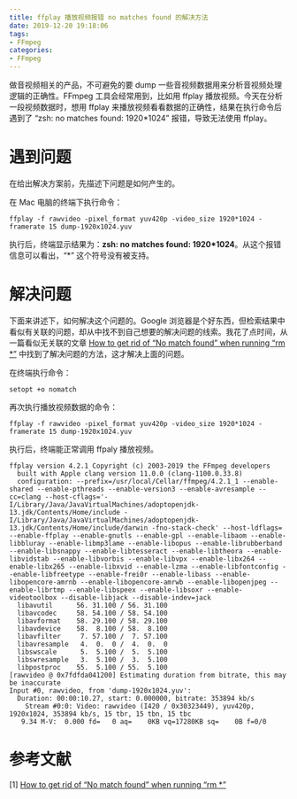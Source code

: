 ```yaml
---
title: ffplay 播放视频报错 no matches found 的解决方法
date: 2019-12-20 19:18:06
tags:
- FFmpeg
categories:
- FFmpeg
---
```


做音视频相关的产品，不可避免的要 dump 一些音视频数据用来分析音视频处理逻辑的正确性。FFmpeg 工具会经常用到，比如用 ffplay 播放视频。今天在分析一段视频数据时，想用 ffplay 来播放视频看看数据的正确性，结果在执行命令后遇到了 “zsh: no matches found: 1920*1024” 报错，导致无法使用 ffplay。

# 遇到问题

在给出解决方案前，先描述下问题是如何产生的。

在 Mac 电脑的终端下执行命令：

```
ffplay -f rawvideo -pixel_format yuv420p -video_size 1920*1024 -framerate 15 dump-1920x1024.yuv
```

执行后，终端显示结果为：**zsh: no matches found: 1920*1024**。从这个报错信息可以看出，“*” 这个符号没有被支持。

<!-- more -->

# 解决问题

下面来讲述下，如何解决这个问题的。Google 浏览器是个好东西，但检索结果中看似有关联的问题，却从中找不到自己想要的解决问题的线索。我花了点时间，从一篇看似无关联的文章 [How to get rid of “No match found” when running “rm *”](https://unix.stackexchange.com/questions/310540/how-to-get-rid-of-no-match-found-when-running-rm) 中找到了解决问题的方法，这才解决上面的问题。

在终端执行命令：

```
setopt +o nomatch
```

再次执行播放视频数据的命令：

```
ffplay -f rawvideo -pixel_format yuv420p -video_size 1920*1024 -framerate 15 dump-1920x1024.yuv
```

执行后，终端能正常调用 ffpaly 播放视频。

```
ffplay version 4.2.1 Copyright (c) 2003-2019 the FFmpeg developers
  built with Apple clang version 11.0.0 (clang-1100.0.33.8)
  configuration: --prefix=/usr/local/Cellar/ffmpeg/4.2.1_1 --enable-shared --enable-pthreads --enable-version3 --enable-avresample --cc=clang --host-cflags='-I/Library/Java/JavaVirtualMachines/adoptopenjdk-13.jdk/Contents/Home/include -I/Library/Java/JavaVirtualMachines/adoptopenjdk-13.jdk/Contents/Home/include/darwin -fno-stack-check' --host-ldflags= --enable-ffplay --enable-gnutls --enable-gpl --enable-libaom --enable-libbluray --enable-libmp3lame --enable-libopus --enable-librubberband --enable-libsnappy --enable-libtesseract --enable-libtheora --enable-libvidstab --enable-libvorbis --enable-libvpx --enable-libx264 --enable-libx265 --enable-libxvid --enable-lzma --enable-libfontconfig --enable-libfreetype --enable-frei0r --enable-libass --enable-libopencore-amrnb --enable-libopencore-amrwb --enable-libopenjpeg --enable-librtmp --enable-libspeex --enable-libsoxr --enable-videotoolbox --disable-libjack --disable-indev=jack
  libavutil      56. 31.100 / 56. 31.100
  libavcodec     58. 54.100 / 58. 54.100
  libavformat    58. 29.100 / 58. 29.100
  libavdevice    58.  8.100 / 58.  8.100
  libavfilter     7. 57.100 /  7. 57.100
  libavresample   4.  0.  0 /  4.  0.  0
  libswscale      5.  5.100 /  5.  5.100
  libswresample   3.  5.100 /  3.  5.100
  libpostproc    55.  5.100 / 55.  5.100
[rawvideo @ 0x7fdfda041200] Estimating duration from bitrate, this may be inaccurate
Input #0, rawvideo, from 'dump-1920x1024.yuv':
  Duration: 00:00:10.27, start: 0.000000, bitrate: 353894 kb/s
    Stream #0:0: Video: rawvideo (I420 / 0x30323449), yuv420p, 1920x1024, 353894 kb/s, 15 tbr, 15 tbn, 15 tbc
   9.34 M-V:  0.000 fd=   0 aq=    0KB vq=17280KB sq=    0B f=0/0
```

# 参考文献

[1]  [How to get rid of “No match found” when running “rm *”](https://unix.stackexchange.com/questions/310540/how-to-get-rid-of-no-match-found-when-running-rm) 
